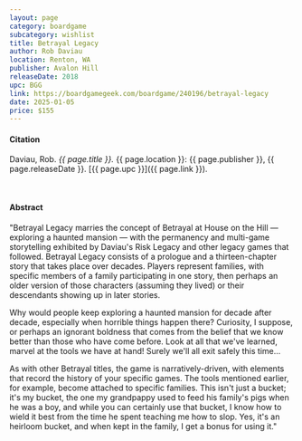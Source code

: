 ```yaml
---
layout: page
category: boardgame
subcategory: wishlist
title: Betrayal Legacy
author: Rob Daviau
location: Renton, WA
publisher: Avalon Hill
releaseDate: 2018
upc: BGG
link: https://boardgamegeek.com/boardgame/240196/betrayal-legacy
date: 2025-01-05
price: $155
---
```


#### Citation

Daviau, Rob. *{{ page.title }}.* {{ page.location }}: {{ page.publisher }}, {{ page.releaseDate }}. [{{ page.upc }}]({{ page.link }}).

<br>


#### Abstract

"Betrayal Legacy marries the concept of Betrayal at House on the Hill — exploring a haunted mansion — with the permanency and multi-game storytelling exhibited by Daviau's Risk Legacy and other legacy games that followed. Betrayal Legacy consists of a prologue and a thirteen-chapter story that takes place over decades. Players represent families, with specific members of a family participating in one story, then perhaps an older version of those characters (assuming they lived) or their descendants showing up in later stories.

Why would people keep exploring a haunted mansion for decade after decade, especially when horrible things happen there? Curiosity, I suppose, or perhaps an ignorant boldness that comes from the belief that we know better than those who have come before. Look at all that we've learned, marvel at the tools we have at hand! Surely we'll all exit safely this time...

As with other Betrayal titles, the game is narratively-driven, with elements that record the history of your specific games. The tools mentioned earlier, for example, become attached to specific families. This isn't just a bucket; it's my bucket, the one my grandpappy used to feed his family's pigs when he was a boy, and while you can certainly use that bucket, I know how to wield it best from the time he spent teaching me how to slop. Yes, it's an heirloom bucket, and when kept in the family, I get a bonus for using it."
